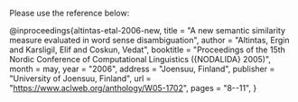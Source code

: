 Please use the reference below:

@inproceedings{altintas-etal-2006-new,
    title = "A new semantic similarity measure evaluated in word sense disambiguation",
    author = "Altintas, Ergin  and
      Karsligil, Elif  and
      Coskun, Vedat",
    booktitle = "Proceedings of the 15th Nordic Conference of Computational Linguistics ({NODALIDA} 2005)",
    month = may,
    year = "2006",
    address = "Joensuu, Finland",
    publisher = "University of Joensuu, Finland",
    url = "https://www.aclweb.org/anthology/W05-1702",
    pages = "8--11",
}